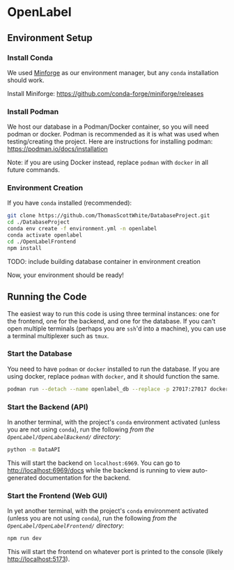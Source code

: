 # OpenLabel

## Environment Setup

### Install Conda

We used [Minforge](https://github.com/conda-forge/miniforge) as our environment manager, but any `conda` installation should work.

Install Miniforge: https://github.com/conda-forge/miniforge/releases

### Install Podman

We host our database in a Podman/Docker container, so you will need podman or docker. Podman is recommended as it is what was used when testing/creating the project. Here are instructions for installing podman: https://podman.io/docs/installation

Note: if you are using Docker instead, replace `podman` with `docker` in all future commands.

### Environment Creation

If you have `conda` installed (recommended):

```sh
git clone https://github.com/ThomasScottWhite/DatabaseProject.git
cd ./DatabaseProject
conda env create -f environment.yml -n openlabel
conda activate openlabel
cd ./OpenLabelFrontend
npm install

```

TODO: include building database container in environment creation

Now, your environment should be ready!

## Running the Code

The easiest way to run this code is using three terminal instances: one for the frontend, one for the backend, and one for the database. If you can't open multiple terminals (perhaps you are `ssh`'d into a machine), you can use a terminal multiplexer such as `tmux`.

### Start the Database

You need to have `podman` or `docker` installed to run the database. If you are using docker, replace `podman` with `docker`, and it should function the same.

```sh
podman run --detach --name openlabel_db --replace -p 27017:27017 docker.io/mongodb/mongodb-community-server:latest
```

### Start the Backend (API)

In another terminal, with the project's `conda` environment activated (unless you are not using `conda`), run the following _from the `OpenLabel/OpenLabelBackend/` directory_:

```sh
python -m DataAPI
```

This will start the backend on `localhost:6969`. You can go to <http://localhost:6969/docs> while the backend is running to view auto-generated documentation for the backend.

### Start the Frontend (Web GUI)

In yet another terminal, with the project's `conda` environment activated (unless you are not using `conda`), run the following _from the `OpenLabel/OpenLabelFrontend/` directory_:

```sh
npm run dev
```

This will start the frontend on whatever port is printed to the console (likely <http://localhost:5173>).
